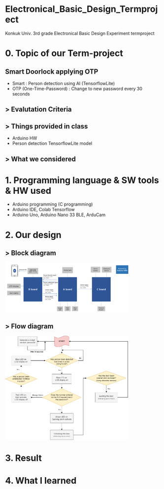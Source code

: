 # Electronical_Basic_Design_Termproject
 Konkuk Univ. 3rd grade Electronical Basic Design Experiment termproject

# 0. Topic of our Term-project
## __Smart Doorlock applying OTP__ 
 + Smart : Person detection using AI (TensorflowLite)
 + OTP (One-Time-Password) : Change to new password every 30 seconds

## > Evalutation Criteria


## > Things provided in class
* Arduino HW
* Person detection TensorflowLite model 

## > What we considered

# 1. Programming language & SW tools & HW used
* Arduino programming (C programming)
* Arduino IDE, Colab Tensorflow
* Arduino Uno, Arduino Nano 33 BLE, ArduCam

# 2. Our design

## > Block diagram

<img src="/images/block_diagram.png" width="80%" height="80%" title="ldpcd_result" alt="ldpcd_result"></img>

## > Flow diagram

<img src="/images/flow_diagram.png" width="80%" height="80%" title="ldpcd_result" alt="ldpcd_result"></img>

# 3. Result

# 4. What I learned

